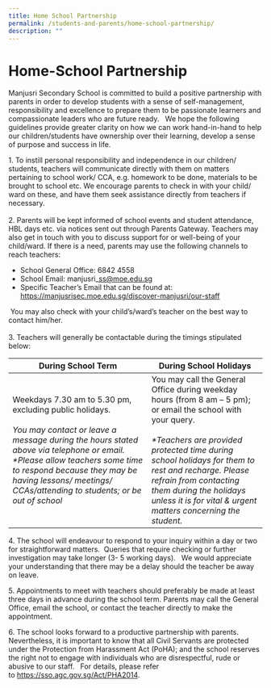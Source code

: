 ```yaml
---
title: Home School Partnership
permalink: /students-and-parents/home-school-partnership/
description: ""
---
```

# Home-School Partnership

Manjusri Secondary School is committed to build a positive partnership with parents in order to develop students with a sense of self-management, responsibility and excellence to prepare them to be passionate learners and compassionate leaders who are future ready.   We hope the following guidelines provide greater clarity on how we can work hand-in-hand to help our children/students have ownership over their learning, develop a sense of purpose and success in life.     
  
1\. To instill personal responsibility and independence in our children/ students, teachers will communicate directly with them on matters pertaining to school work/ CCA, e.g. homework to be done, materials to be brought to school etc. We encourage parents to check in with your child/ ward on these, and have them seek assistance directly from teachers if necessary.    
   
2\. Parents will be kept informed of school events and student attendance, HBL days etc. via notices sent out through Parents Gateway. Teachers may also get in touch with you to discuss support for or well-being of your child/ward. If there is a need, parents may use the following channels to reach teachers:    
- School General Office: 6842 4558  
- School Email: manjusri\_ss@moe.edu.sg  
- Specific Teacher’s Email that can be found at:  
<a href="/discover-manjusri/our-staff/executive-committee/" target="_blank">https://manjusrisec.moe.edu.sg/discover-manjusri/our-staff</a>
  
 You may also check with your child’s/ward’s teacher on the best way to contact him/her.    
   
3\. Teachers will generally be contactable during the timings stipulated below:

| During School Term           | During School Holidays              |
|--------------------------|---------------------|
| Weekdays 7.30 am to 5.30 pm, excluding public holidays.<br><br><i>You may contact or leave a message during the hours stated above via telephone or email.  *Please allow teachers some time to respond because they may be having lessons/ meetings/ CCAs/attending to students; or be out of school</i> | You may call the General Office during weekday hours (from 8 am – 5 pm); or email the school with your query.<br><br><i>*Teachers are provided protected time during school holidays for them to rest and recharge. Please refrain from contacting them during the holidays unless it is for vital & urgent matters concerning the student.</i> |

4\. The school will endeavour to respond to your inquiry within a day or two for straightforward matters.  Queries that require checking or further investigation may take longer (3- 5 working days).   We would appreciate your understanding that there may be a delay should the teacher be away on leave.    
  
5\. Appointments to meet with teachers should preferably be made at least three days in advance during the school term. Parents may call the General Office, email the school, or contact the teacher directly to make the appointment.    
  
6\. The school looks forward to a productive partnership with parents.  Nevertheless, it is important to know that all Civil Servants are protected under the Protection from Harassment Act (PoHA); and the school reserves the right not to engage with individuals who are disrespectful, rude or abusive to our staff.   For details, please refer to <a href="https://sso.agc.gov.sg/Act/PHA2014" target="_blank">https://sso.agc.gov.sg/Act/PHA2014</a>.
